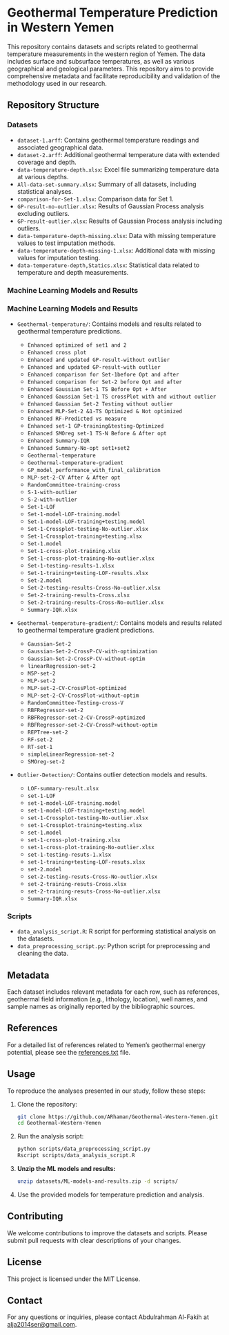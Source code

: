 # Geothermal Temperature Prediction in Western Yemen

This repository contains datasets and scripts related to geothermal temperature measurements in the western region of Yemen. The data includes surface and subsurface temperatures, as well as various geographical and geological parameters. This repository aims to provide comprehensive metadata and facilitate reproducibility and validation of the methodology used in our research.

## Repository Structure

### Datasets

- `dataset-1.arff`: Contains geothermal temperature readings and associated geographical data.
- `dataset-2.arff`: Additional geothermal temperature data with extended coverage and depth.
- `data-temperature-depth.xlsx`: Excel file summarizing temperature data at various depths.
- `All-data-set-summary.xlsx`: Summary of all datasets, including statistical analyses.
- `comparison-for-Set-1.xlsx`: Comparison data for Set 1.
- `GP-result-no-outlier.xlsx`: Results of Gaussian Process analysis excluding outliers.
- `GP-result-outlier.xlsx`: Results of Gaussian Process analysis including outliers.
- `data-temperature-depth-missing.xlsx`: Data with missing temperature values to test imputation methods.
- `data-temperature-depth-missing-1.xlsx`: Additional data with missing values for imputation testing.
- `data-temperature-depth,Statics.xlsx`: Statistical data related to temperature and depth measurements.

### Machine Learning Models and Results

### Machine Learning Models and Results

- `Geothermal-temperature/`: Contains models and results related to geothermal temperature predictions.
    - `Enhanced optimized of set1 and 2`
    - `Enhanced cross plot`
    - `Enhanced and updated GP-result-without outlier`
    - `Enhanced and updated GP-result-with outlier`
    - `Enhanced comparison for Set-1before Opt and after`
    - `Enhanced comparison for Set-2 before Opt and after`
    - `Enhanced Gaussian Set-1 TS Before Opt + After`
    - `Enhanced Gaussian Set-1 TS crossPlot with and without outlier`
    - `Enhanced Gaussian Set-2 Testing without outlier`
    - `Enhanced MLP-Set-2 &1-TS Optimized & Not optimized`
    - `Enhanced RF-Predicted vs measure`
    - `Enhanced set-1 GP-training&testing-Optimized`
    - `Enhanced SMOreg set-1 TS-N Before & After opt`
    - `Enhanced Summary-IQR`
    - `Enhanced Summary-No-opt set1+set2`
    - `Geothermal-temperature`
    - `Geothermal-temperature-gradient`
    - `GP_model_performance_with_final_calibration`
    - `MLP-set-2-CV After & After opt`
    - `RandomCommittee-training-cross`
    - `S-1-with-outlier`
    - `S-2-with-outlier`
    - `Set-1-LOF`
    - `Set-1-model-LOF-training.model`
    - `Set-1-model-LOF-training+testing.model`
    - `Set-1-Crossplot-testing-No-outlier.xlsx`
    - `Set-1-Crossplot-training+testing.xlsx`
    - `Set-1.model`
    - `Set-1-cross-plot-training.xlsx`
    - `Set-1-cross-plot-training-No-outlier.xlsx`
    - `Set-1-testing-results-1.xlsx`
    - `Set-1-training+testing-LOF-results.xlsx`
    - `Set-2.model`
    - `Set-2-testing-results-Cross-No-outlier.xlsx`
    - `Set-2-training-results-Cross.xlsx`
    - `Set-2-training-results-Cross-No-outlier.xlsx`
    - `Summary-IQR.xlsx`

- `Geothermal-temperature-gradient/`: Contains models and results related to geothermal temperature gradient predictions.
    - `Gaussian-Set-2`
    - `Gaussian-Set-2-CrossP-CV-with-optimization`
    - `Gaussian-Set-2-CrossP-CV-without-optim`
    - `linearRegression-set-2`
    - `M5P-set-2`
    - `MLP-set-2`
    - `MLP-set-2-CV-CrossPlot-optimized`
    - `MLP-set-2-CV-CrossPlot-without-optim`
    - `RandomCommittee-Testing-cross-V`
    - `RBFRegressor-set-2`
    - `RBFRegressor-set-2-CV-CrossP-optimized`
    - `RBFRegressor-set-2-CV-CrossP-without-optim`
    - `REPTree-set-2`
    - `RF-set-2`
    - `RT-set-1`
    - `simpleLinearRegression-set-2`
    - `SMOreg-set-2`
- `Outlier-Detection/`: Contains outlier detection models and results.
    - `LOF-summary-result.xlsx`
    - `set-1-LOF`
    - `set-1-model-LOF-training.model`
    - `set-1-model-LOF-training+testing.model`
    - `set-1-Crossplot-testing-No-outlier.xlsx`
    - `set-1-Crossplot-training+testing.xlsx`
    - `set-1.model`
    - `set-1-cross-plot-training.xlsx`
    - `set-1-cross-plot-training-No-outlier.xlsx`
    - `set-1-testing-resuts-1.xlsx`
    - `set-1-training+testing-LOF-resuts.xlsx`
    - `set-2.model`
    - `set-2-testing-resuts-Cross-No-outlier.xlsx`
    - `set-2-training-resuts-Cross.xlsx`
    - `set-2-training-resuts-Cross-No-outlier.xlsx`
    - `Summary-IQR.xlsx`

### Scripts

- `data_analysis_script.R`: R script for performing statistical analysis on the datasets.
- `data_preprocessing_script.py`: Python script for preprocessing and cleaning the data.

## Metadata

Each dataset includes relevant metadata for each row, such as references, geothermal field information (e.g., lithology, location), well names, and sample names as originally reported by the bibliographic sources.

## References

For a detailed list of references related to Yemen’s geothermal energy potential, please see the [references.txt](./references.txt) file.

## Usage

To reproduce the analyses presented in our study, follow these steps:

1. Clone the repository:
    ```bash
    git clone https://github.com/ARhaman/Geothermal-Western-Yemen.git
    cd Geothermal-Western-Yemen
    ```

2. Run the analysis script:
    ```bash
    python scripts/data_preprocessing_script.py
    Rscript scripts/data_analysis_script.R
    ```

3. **Unzip the ML models and results:**
    ```bash
    unzip datasets/ML-models-and-results.zip -d scripts/
    ```

4. Use the provided models for temperature prediction and analysis.

## Contributing

We welcome contributions to improve the datasets and scripts. Please submit pull requests with clear descriptions of your changes.

## License

This project is licensed under the MIT License.

## Contact

For any questions or inquiries, please contact Abdulrahman Al-Fakih at alja2014ser@gmail.com.
